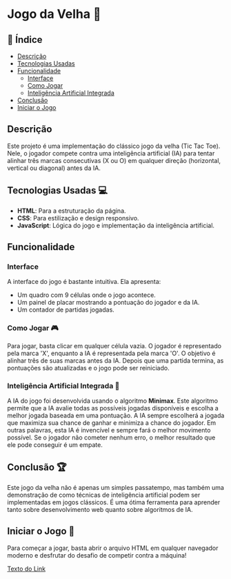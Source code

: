 # Jogo da Velha :game_die:

## :bookmark_tabs: Índice

- [Descrição](#descrição)
- [Tecnologias Usadas](#tecnologias-usadas)
- [Funcionalidade](#funcionalidade)
  - [Interface](#interface)
  - [Como Jogar](#como-jogar)
  - [Inteligência Artificial Integrada](#inteligência-artificial-integrada)
- [Conclusão](#conclusão)
- [Iniciar o Jogo](#iniciar-o-jogo)

## Descrição
Este projeto é uma implementação do clássico jogo da velha (Tic Tac Toe). Nele, o jogador compete contra uma inteligência artificial (IA) para tentar alinhar três marcas consecutivas (X ou O) em qualquer direção (horizontal, vertical ou diagonal) antes da IA.

## Tecnologias Usadas :computer:
- **HTML**: Para a estruturação da página.
- **CSS**: Para estilização e design responsivo.
- **JavaScript**: Lógica do jogo e implementação da inteligência artificial.

## Funcionalidade

### Interface
A interface do jogo é bastante intuitiva. Ela apresenta:
- Um quadro com 9 células onde o jogo acontece.
- Um painel de placar mostrando a pontuação do jogador e da IA.
- Um contador de partidas jogadas.

### Como Jogar :video_game:
Para jogar, basta clicar em qualquer célula vazia. O jogador é representado pela marca 'X', enquanto a IA é representada pela marca 'O'. O objetivo é alinhar três de suas marcas antes da IA. Depois que uma partida termina, as pontuações são atualizadas e o jogo pode ser reiniciado.

### Inteligência Artificial Integrada :robot:
A IA do jogo foi desenvolvida usando o algoritmo **Minimax**. Este algoritmo permite que a IA avalie todas as possíveis jogadas disponíveis e escolha a melhor jogada baseada em uma pontuação. A IA sempre escolherá a jogada que maximiza sua chance de ganhar e minimiza a chance do jogador. Em outras palavras, esta IA é invencível e sempre fará o melhor movimento possível. Se o jogador não cometer nenhum erro, o melhor resultado que ele pode conseguir é um empate.

## Conclusão :trophy:
Este jogo da velha não é apenas um simples passatempo, mas também uma demonstração de como técnicas de inteligência artificial podem ser implementadas em jogos clássicos. É uma ótima ferramenta para aprender tanto sobre desenvolvimento web quanto sobre algoritmos de IA.

## Iniciar o Jogo :rocket:
Para começar a jogar, basta abrir o arquivo HTML em qualquer navegador moderno e desfrutar do desafio de competir contra a máquina!

[Texto do Link]([http://www.exemplo.com](https://bruksfildservices01.github.io/jogo_da_velha.github.io/)https://bruksfildservices01.github.io/jogo_da_velha.github.io/)


 
